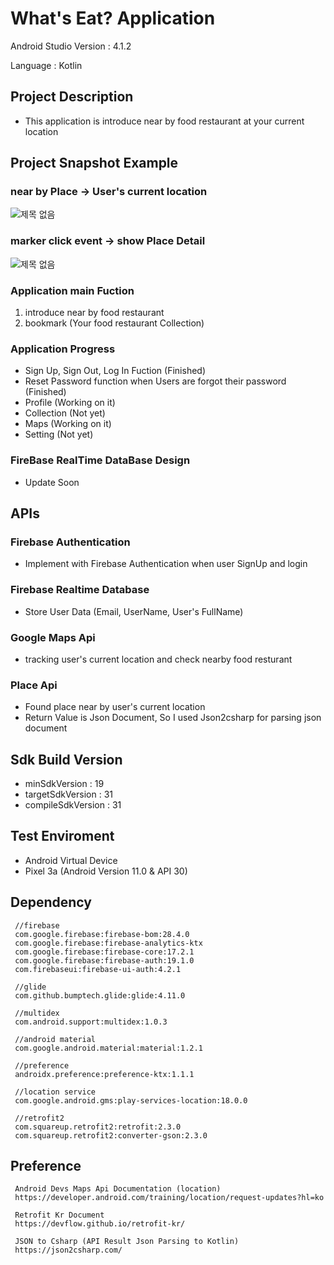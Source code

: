 # What's Eat? Application
 Android Studio Version : 4.1.2
 
 Language : Kotlin
 
## Project Description 
 - This application is introduce near by food restaurant at your current location 
 
## Project Snapshot Example

### near by Place -> User's current location 
![제목 없음](https://user-images.githubusercontent.com/74421057/143890681-21abab98-976c-44d6-811a-b1fef5c9bfb2.png)

### marker click event -> show Place Detail

![제목 없음](https://user-images.githubusercontent.com/74421057/144457716-072d53cf-5a3d-4867-8d43-49d5c9d16b43.png)

### Application main Fuction 
 1. introduce near by food restaurant 
 2. bookmark (Your food restaurant Collection)

### Application Progress
 - Sign Up, Sign Out, Log In Fuction (Finished)
 - Reset Password function when Users are forgot their password (Finished)
 - Profile (Working on it) 
 - Collection (Not yet)
 - Maps (Working on it)
 - Setting (Not yet)

### FireBase RealTime DataBase Design
 - Update Soon
 
## APIs
 ### Firebase Authentication
  - Implement with Firebase Authentication when user SignUp and login 
 ### Firebase Realtime Database 
  - Store User Data (Email, UserName, User's FullName)
 ### Google Maps Api
  - tracking user's current location and check nearby food resturant
 
 ### Place Api
  - Found place near by user's current location 
  - Return Value is Json Document, So I used Json2csharp for parsing json document 

## Sdk Build Version
 - minSdkVersion : 19
 - targetSdkVersion : 31
 - compileSdkVersion : 31

## Test Enviroment
 - Android Virtual Device 
 - Pixel 3a (Android Version 11.0 & API 30)

## Dependency
```
 //firebase
 com.google.firebase:firebase-bom:28.4.0
 com.google.firebase:firebase-analytics-ktx
 com.google.firebase:firebase-core:17.2.1
 com.google.firebase:firebase-auth:19.1.0
 com.firebaseui:firebase-ui-auth:4.2.1
 
 //glide
 com.github.bumptech.glide:glide:4.11.0
 
 //multidex
 com.android.support:multidex:1.0.3
 
 //android material 
 com.google.android.material:material:1.2.1
 
 //preference 
 androidx.preference:preference-ktx:1.1.1
 
 //location service
 com.google.android.gms:play-services-location:18.0.0 
 
 //retrofit2
 com.squareup.retrofit2:retrofit:2.3.0
 com.squareup.retrofit2:converter-gson:2.3.0
```

## Preference
```
 Android Devs Maps Api Documentation (location)
 https://developer.android.com/training/location/request-updates?hl=ko
 
 Retrofit Kr Document 
 https://devflow.github.io/retrofit-kr/
 
 JSON to Csharp (API Result Json Parsing to Kotlin)
 https://json2csharp.com/
```
 

